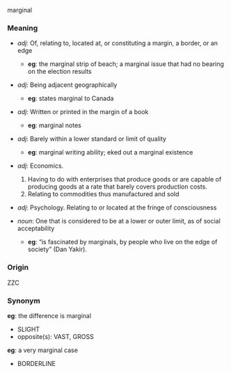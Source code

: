 marginal
### Meaning
+ _adj_: Of, relating to, located at, or constituting a margin, a border, or an edge
    + __eg__: the marginal strip of beach; a marginal issue that had no bearing on the election results
+ _adj_: Being adjacent geographically
    + __eg__: states marginal to Canada
+ _adj_: Written or printed in the margin of a book
    + __eg__: marginal notes
+ _adj_: Barely within a lower standard or limit of quality
    + __eg__: marginal writing ability; eked out a marginal existence
+ _adj_: Economics.
   1. Having to do with enterprises that produce goods or are capable of producing goods at a rate that barely covers production costs.
   2. Relating to commodities thus manufactured and sold
+ _adj_: Psychology. Relating to or located at the fringe of consciousness

+ _noun_: One that is considered to be at a lower or outer limit, as of social acceptability
    + __eg__:  “is fascinated by marginals, by people who live on the edge of society” (Dan Yakir).

### Origin

ZZC

### Synonym

__eg__: the difference is marginal

+ SLIGHT
+ opposite(s): VAST, GROSS

__eg__: a very marginal case

+ BORDERLINE


